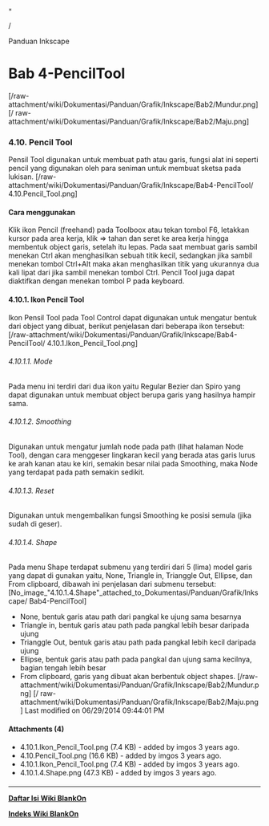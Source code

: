 

    *









  /



Panduan Inkscape
# Bab 4-PencilTool
[/raw-attachment/wiki/Dokumentasi/Panduan/Grafik/Inkscape/Bab2/Mundur.png] [/
raw-attachment/wiki/Dokumentasi/Panduan/Grafik/Inkscape/Bab2/Maju.png]
### 4.10. Pencil Tool
Pensil Tool digunakan untuk membuat path atau garis, fungsi alat ini seperti
pencil yang digunakan oleh para seniman untuk membuat sketsa pada lukisan.
[/raw-attachment/wiki/Dokumentasi/Panduan/Grafik/Inkscape/Bab4-PencilTool/
4.10.Pencil_Tool.png]
#### Cara menggunakan
Klik ikon Pencil (freehand) pada Toolboox atau tekan tombol F6, letakkan kursor
pada area kerja, klik => tahan dan seret ke area kerja hingga membentuk object
garis, setelah itu lepas. Pada saat membuat garis sambil menekan Ctrl akan
menghasilkan sebuah titik kecil, sedangkan jika sambil menekan tombol Ctrl+Alt
maka akan menghasilkan titik yang ukurannya dua kali lipat dari jika sambil
menekan tombol Ctrl. Pencil Tool juga dapat diaktifkan dengan menekan tombol P
pada keyboard.
#### 4.10.1. Ikon Pencil Tool
Ikon Pensil Tool pada Tool Control dapat digunakan untuk mengatur bentuk dari
object yang dibuat, berikut penjelasan dari beberapa ikon tersebut:
[/raw-attachment/wiki/Dokumentasi/Panduan/Grafik/Inkscape/Bab4-PencilTool/
4.10.1.Ikon_Pencil_Tool.png]
###### 4.10.1.1. Mode
Pada menu ini terdiri dari dua ikon yaitu Regular Bezier dan Spiro yang dapat
digunakan untuk membuat object berupa garis yang hasilnya hampir sama.
###### 4.10.1.2. Smoothing
Digunakan untuk mengatur jumlah node pada path (lihat halaman Node Tool),
dengan cara menggeser lingkaran kecil yang berada atas garis lurus ke arah
kanan atau ke kiri, semakin besar nilai pada Smoothing, maka Node yang terdapat
pada path semakin sedikit.
###### 4.10.1.3. Reset
Digunakan untuk mengembalikan fungsi Smoothing ke posisi semula (jika sudah di
geser).
###### 4.10.1.4. Shape
Pada menu Shape terdapat submenu yang terdiri dari 5 (lima) model garis yang
dapat di gunakan yaitu, None, Triangle in, Trianggle Out, Ellipse, dan From
clipboard, dibawah ini penjelasan dari submenu tersebut:
[No_image_"4.10.1.4.Shape"_attached_to_Dokumentasi/Panduan/Grafik/Inkscape/
Bab4-PencilTool]
  * None, bentuk garis atau path dari pangkal ke ujung sama besarnya
  * Triangle in, bentuk garis atau path pada pangkal lebih besar daripada
      ujung
  * Trianggle Out, bentuk garis atau path pada pangkal lebih kecil daripada
      ujung
  * Ellipse, bentuk garis atau path pada pangkal dan ujung sama kecilnya,
      bagian tengah lebih besar
  * From clipboard, garis yang dibuat akan berbentuk object shapes.
[/raw-attachment/wiki/Dokumentasi/Panduan/Grafik/Inkscape/Bab2/Mundur.png] [/
raw-attachment/wiki/Dokumentasi/Panduan/Grafik/Inkscape/Bab2/Maju.png]
Last modified on 06/29/2014 09:44:01 PM
#### Attachments (4)
  * 4.10.1.Ikon_Pencil_Tool.png​ (7.4 KB) - added by imgos 3 years ago.
  * 4.10.Pencil_Tool.png​ (16.6 KB) - added by imgos 3 years ago.
  * 4.10.1.Ikon_Pencil_Tool.png​ (7.4 KB) - added by imgos 3 years ago.
  * 4.10.1.4.Shape.png​ (47.3 KB) - added by imgos 3 years ago.
#### 
    
 
 
 
 
 
---
[**Daftar Isi Wiki BlankOn**](/DaftarIsi/README.md)
 
[**Indeks Wiki BlankOn**](/Indeks.md)
